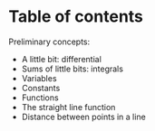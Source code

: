 # Table of contents

Preliminary concepts:

- A little bit: differential
- Sums of little bits: integrals
- Variables
- Constants
- Functions
- The straight line function
- Distance between points in a line
